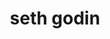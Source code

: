 ---
title: "seth godin"
id: tag.id
permalink: "/tags/seth%20godin"
videos: [715,1864,1896,1904,1959]
---